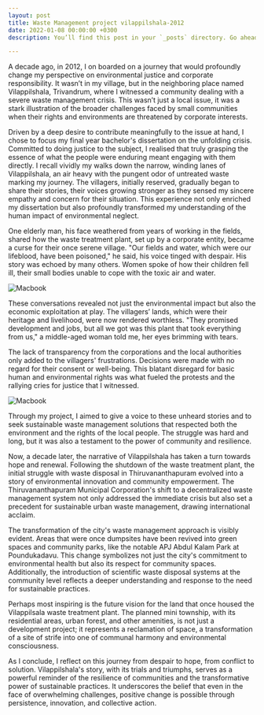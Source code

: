 ```yaml
---
layout: post
title: Waste Management project vilappilshala-2012
date: 2022-01-08 00:00:00 +0300
description: You’ll find this post in your `_posts` directory. Go ahead and edit it and re-build the site to see your changes. # Add post description (optional)

---
```


A decade ago, in 2012, I on boarded on a journey that would profoundly change my perspective on environmental justice and corporate responsibility. It wasn’t in my village, but in the neighboring place named Vilappilshala, Trivandrum, where I witnessed a community dealing with a severe waste management crisis. This wasn’t just a local issue, it was a stark illustration of the broader challenges faced by small communities when their rights and environments are threatened by corporate interests.

Driven by a deep desire to contribute meaningfully to the issue at hand, I chose to focus my final year bachelor's dissertation on the unfolding crisis. Committed to doing justice to the subject, I realised that truly grasping the essence of what the people were enduring meant engaging with them directly. I recall vividly my walks down the narrow, winding lanes of Vilappilshala, an air heavy with the pungent odor of untreated waste marking my journey. The villagers, initially reserved, gradually began to share their stories, their voices growing stronger as they sensed my sincere empathy and concern for their situation. This experience not only enriched my dissertation but also profoundly transformed my understanding of the human impact of environmental neglect.

One elderly man, his face weathered from years of working in the fields, shared how the waste treatment plant, set up by a corporate entity, became a curse for their once serene village. "Our fields and water, which were our lifeblood, have been poisoned," he said, his voice tinged with despair. His story was echoed by many others. Women spoke of how their children fell ill, their small bodies unable to cope with the toxic air and water.

![Macbook]({{site.baseurl}}/assets/img/village.JPG)


These conversations revealed not just the environmental impact but also the economic exploitation at play. The villagers’ lands, which were their heritage and livelihood, were now rendered worthless. "They promised development and jobs, but all we got was this plant that took everything from us," a middle-aged woman told me, her eyes brimming with tears.

The lack of transparency from the corporations and the local authorities only added to the villagers' frustrations. Decisions were made with no regard for their consent or well-being. This blatant disregard for basic human and environmental rights was what fueled the protests and the rallying cries for justice that I witnessed.

![Macbook]({{site.baseurl}}/assets/img/waste.JPG)

Through my project, I aimed to give a voice to these unheard stories and to seek sustainable waste management solutions that respected both the environment and the rights of the local people. The struggle was hard and long, but it was also a testament to the power of community and resilience.

Now, a decade later, the narrative of Vilappilshala has taken a turn towards hope and renewal. Following the shutdown of the waste treatment plant, the initial struggle with waste disposal in Thiruvananthapuram evolved into a story of environmental innovation and community empowerment. The Thiruvananthapuram Municipal Corporation's shift to a decentralized waste management system not only addressed the immediate crisis but also set a precedent for sustainable urban waste management, drawing international acclaim.

The transformation of the city's waste management approach is visibly evident. Areas that were once dumpsites have been revived into green spaces and community parks, like the notable APJ Abdul Kalam Park at Poundukadavu. This change symbolizes not just the city's commitment to environmental health but also its respect for community spaces. Additionally, the introduction of scientific waste disposal systems at the community level reflects a deeper understanding and response to the need for sustainable practices.

Perhaps most inspiring is the future vision for the land that once housed the Vilappilsala waste treatment plant. The planned mini township, with its residential areas, urban forest, and other amenities, is not just a development project; it represents a reclamation of space, a transformation of a site of strife into one of communal harmony and environmental consciousness. 

As I conclude, I reflect on this journey from despair to hope, from conflict to solution. Vilappilshala's story, with its trials and triumphs, serves as a powerful reminder of the resilience of communities and the transformative power of sustainable practices. It underscores the belief that even in the face of overwhelming challenges, positive change is possible through persistence, innovation, and collective action.
